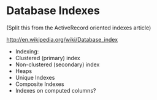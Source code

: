 # Database Indexes

(Split this from the ActiveRecord oriented indexes article)


http://en.wikipedia.org/wiki/Database_index

<!-- TODO -->
* Indexing:
* Clustered (primary) index
* Non-clustered (secondary) index
* Heaps
* Unique Indexes
* Composite Indexes
* Indexes on computed columns?
